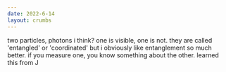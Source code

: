 ```yaml
---
date: 2022-6-14
layout: crumbs
---
```


two particles, photons i think? one is visible, one is not. they are called 'entangled' or 'coordinated' but i obviously like entanglement so much better. if you measure one, you know something about the other. learned this from J